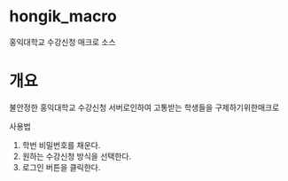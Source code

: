 # hongik_macro
홍익대학교 수강신청 매크로 소스

# 개요
불안정한 홍익대학교 수강신청 서버로인하여 고통받는 학생들을 구제하기위한매크로


사용법
1. 학번 비밀번호를 채운다.
2. 원하는 수강신청 방식을 선택한다.
3. 로그인 버튼을 클릭한다.

